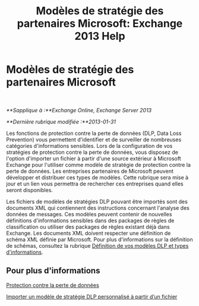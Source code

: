 ﻿---
title: 'Modèles de stratégie des partenaires Microsoft: Exchange 2013 Help'
TOCTitle: Modèles de stratégie des partenaires Microsoft
ms:assetid: 0f95336e-b3ef-4041-9604-adf7b0b335fe
ms:mtpsurl: https://technet.microsoft.com/fr-fr/library/JJ619284(v=EXCHG.150)
ms:contentKeyID: 50477511
ms.date: 04/24/2018
mtps_version: v=EXCHG.150
ms.translationtype: HT
---

# Modèles de stratégie des partenaires Microsoft

 

_**Sapplique à :**Exchange Online, Exchange Server 2013_

_**Dernière rubrique modifiée :**2013-01-31_

Les fonctions de protection contre la perte de données (DLP, Data Loss Prevention) vous permettent d'identifier et de surveiller de nombreuses catégories d'informations sensibles. Lors de la configuration de vos stratégies de protection contre la perte de données, vous disposez de l'option d'importer un fichier à partir d'une source extérieur à Microsoft Exchange pour l'utiliser comme modèle de stratégie de protection contre la perte de données. Les entreprises partenaires de Microsoft peuvent développer et distribuer ces types de modèles. Cette rubrique sera mise à jour et un lien vous permettra de rechercher ces entreprises quand elles seront disponibles.

Les fichiers de modèles de stratégies DLP pouvant être importés sont des documents XML qui contiennent des instructions concernant l'analyse des données de messages. Ces modèles peuvent contenir de nouvelles définitions d'informations sensibles dans des packages de règles de classification ou utiliser des packages de règles existant déjà dans Exchange. Les documents XML doivent respecter une définition de schéma XML définie par Microsoft. Pour plus d'informations sur la définition de schémas, consultez la rubrique [Définition de vos modèles DLP et types d'informations](define-your-own-dlp-templates-and-information-types-exchange-2013-help.md).

## Pour plus d'informations

[Protection contre la perte de données](technical-overview-of-dlp-data-loss-prevention-in-exchange.md)

[Importer un modèle de stratégie DLP personnalisé à partir d’un fichier](import-a-custom-dlp-policy-template-from-a-file-exchange-2013-help.md)

